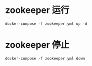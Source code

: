 # zookeeper 运行

```
docker-compose -f zookeeper.yml up -d
```

# zookeeper 停止

```
docker-compose -f zookeeper.yml down
```
